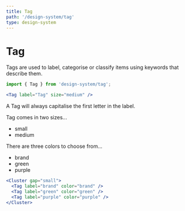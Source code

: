 ```yaml
---
title: Tag
path: '/design-system/tag'
type: design-system
---
```


# Tag

Tags are used to label, categorise or classify items using keywords that describe them.

```jsx
import { Tag } from 'design-system/tag';
```

```jsx live
<Tag label="Tag" size="medium" />
```

A Tag will always capitalise the first letter in the label.

Tag comes in two sizes...

- small
- medium

There are three colors to choose from...

- brand
- green
- purple

```jsx live
<Cluster gap="small">
  <Tag label="brand" color="brand" />
  <Tag label="green" color="green" />
  <Tag label="purple" color="purple" />
</Cluster>
```
